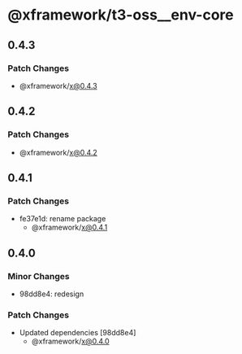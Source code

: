 # @xframework/t3-oss\_\_env-core

## 0.4.3

### Patch Changes

- @xframework/x@0.4.3

## 0.4.2

### Patch Changes

- @xframework/x@0.4.2

## 0.4.1

### Patch Changes

- fe37e1d: rename package
  - @xframework/x@0.4.1

## 0.4.0

### Minor Changes

- 98dd8e4: redesign

### Patch Changes

- Updated dependencies [98dd8e4]
  - @xframework/x@0.4.0
